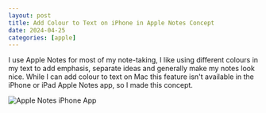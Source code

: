 ```yaml
---
layout: post
title: Add Colour to Text on iPhone in Apple Notes Concept
date: 2024-04-25
categories: [apple]
---
```


I use Apple Notes for most of my note-taking, I like using different colours in my text to add emphasis, separate ideas and generally make my notes look nice. While I can add colour to text on Mac this feature isn't available in the iPhone or iPad Apple Notes app, so I made this concept.

![Apple Notes iPhone App](https://ik.imagekit.io/1wh3oo1zp/apple-notes_vYy0W6lqa)

